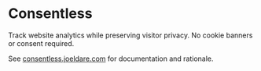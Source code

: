 # Consentless

Track website analytics while preserving visitor privacy. No cookie banners or consent required.

See [consentless.joeldare.com](https://consentless.joeldare.com) for documentation and rationale.
